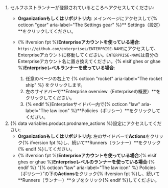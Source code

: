 1. セルフホストランナーが登録されているところへアクセスしてください:
   * **Organizationもしくはリポジトリ内**: メインページにアクセスして{% octicon "gear" aria-label="The Settings gear" %}** Settings（設定）**をクリックしてください。
   * {% ifversion fpt %}**Enterpriseアカウントを使っている場合**: `https://github.com/enterprises/ENTERPRISE-NAME`にアクセスして、Enterpriseアカウントに移動してください。`ENTERPRISE-NAME`は自分のEnterpriseアカウント名に置き換えてください。{% elsif ghes or ghae %}**Enterpriseレベルランナーを使っている場合**:

     1. 任意のページの右上で {% octicon "rocket" aria-label="The rocket ship" %} をクリックします。
     1. 左のサイドバーで**Enterprise overview（Enterpriseの概要）**をクリックしてください。
     1. {% endif %}Enterpriseサイドバー内で{% octicon "law" aria-label="The law icon" %}**Policies（ポリシー）**をクリックしてください。
1. {% data variables.product.prodname_actions %}設定にアクセスしてください:
   * **Organizationもしくはリポジトリ内**: 左のサイドバーで**Actions**をクリック{% ifversion fpt %}し、続いて**Runners（ランナー）**をクリック{% endif %}してください。
   * {% ifversion fpt %}**Enterpriseアカウントを使っている場合**:{% elsif ghes or ghae %}**Enterpriseレベルのランナーを使っている場合**:{% endif %} "{% octicon "law" aria-label="The law icon" %} Policies（ポリシー）”の下の**Actions**をクリック{% ifversion fpt %}し、続いて**Runners（ランナー）**タブをクリック{% endif %}してください。
